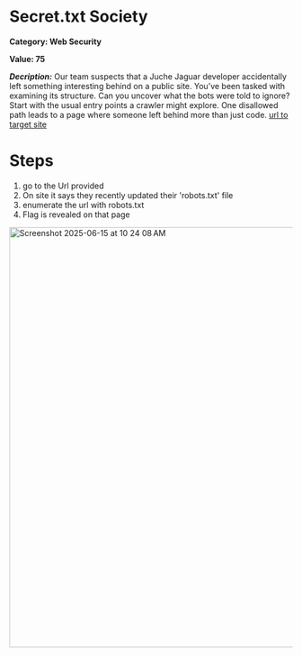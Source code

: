 # Secret.txt Society
**Category: Web Security**


**Value: 75**

**_Decription:_**
Our team suspects that a Juche Jaguar developer accidentally left something interesting behind on a public site. You’ve been tasked with examining its structure. Can you uncover what the bots were told to ignore? Start with the usual entry points a crawler might explore. One disallowed path leads to a page where someone left behind more than just code. [url to target site](https://juche.msoidentity.com)

# Steps
1. go to the Url provided
2. On site it says they recently updated their 'robots.txt' file
3. enumerate the url with robots.txt
4. Flag is revealed on that page

<img width="746" alt="Screenshot 2025-06-15 at 10 24 08 AM" src="https://github.com/user-attachments/assets/9d9baf80-8309-49c8-8b46-3d3e010abd22" />
